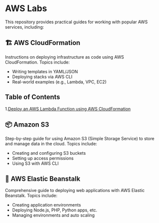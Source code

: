 # AWS Labs

This repository provides practical guides for working with popular AWS services, including:

## 🏗 AWS CloudFormation

Instructions on deploying infrastructure as code using AWS CloudFormation. Topics include:
- Writing templates in YAML/JSON
- Deploying stacks via AWS CLI
- Real-world examples (e.g., Lambda, VPC, EC2)

## Table of Contents

1.[Deploy an AWS Lambda Function using AWS CloudFormation](./CloudFormation/Lab1/README.md)


## 📦 Amazon S3
Step-by-step guide for using Amazon S3 (Simple Storage Service) to store and manage data in the cloud. Topics include:
- Creating and configuring S3 buckets
- Setting up access permissions
- Using S3 with AWS CLI

## 🚀 AWS Elastic Beanstalk
Comprehensive guide to deploying web applications with AWS Elastic Beanstalk. Topics include:
- Creating application environments
- Deploying Node.js, PHP, Python apps, etc.
- Managing environments and auto scaling

